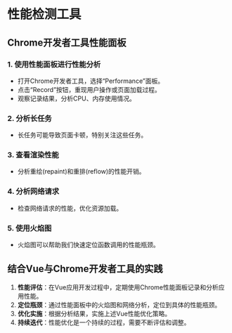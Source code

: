 # 性能检测工具

## Chrome开发者工具性能面板

### 1. 使用性能面板进行性能分析

- 打开Chrome开发者工具，选择“Performance”面板。
- 点击“Record”按钮，重现用户操作或页面加载过程。
- 观察记录结果，分析CPU、内存使用情况。

### 2. 分析长任务

- 长任务可能导致页面卡顿，特别关注这些任务。

### 3. 查看渲染性能

- 分析重绘(repaint)和重排(reflow)的性能开销。

### 4. 分析网络请求

- 检查网络请求的性能，优化资源加载。

### 5. 使用火焰图

- 火焰图可以帮助我们快速定位函数调用的性能瓶颈。

## 结合Vue与Chrome开发者工具的实践

1. **性能评估**：在Vue应用开发过程中，定期使用Chrome性能面板记录和分析应用性能。
2. **定位瓶颈**：通过性能面板中的火焰图和网络分析，定位到具体的性能瓶颈。
3. **优化实施**：根据分析结果，实施上述Vue性能优化策略。
4. **持续迭代**：性能优化是一个持续的过程，需要不断评估和调整。
